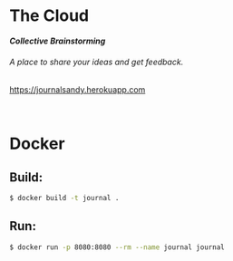 # The Cloud
***Collective Brainstorming***

###### A place to share your ideas and get feedback. 


https://journalsandy.herokuapp.com

<br>


# Docker 

## Build:

```bash
$ docker build -t journal .
```

## Run:

```bash
$ docker run -p 8080:8080 --rm --name journal journal 
```

